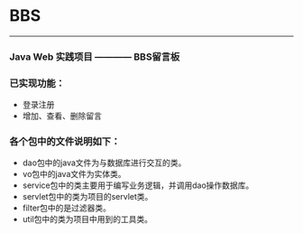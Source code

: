 # BBS
---

### Java Web 实践项目 ———— BBS留言板

### 已实现功能：

- 登录注册
- 增加、查看、删除留言

### 各个包中的文件说明如下：
- dao包中的java文件为与数据库进行交互的类。
- vo包中的java文件为实体类。
- service包中的类主要用于编写业务逻辑，并调用dao操作数据库。
- servlet包中的类为项目的servlet类。
- filter包中的是过滤器类。
- util包中的类为项目中用到的工具类。
